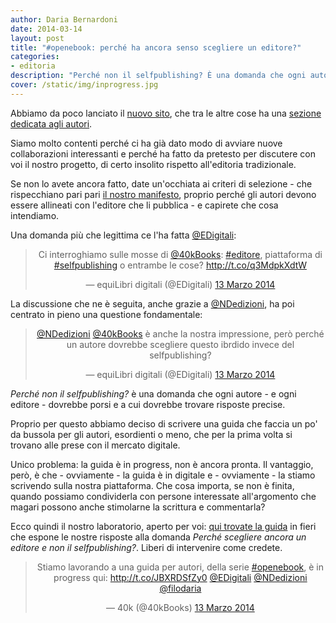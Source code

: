 ```yaml
---
author: Daria Bernardoni
date: 2014-03-14
layout: post
title: "#openebook: perché ha ancora senso scegliere un editore?"
categories:
- editoria
description: "Perché non il selfpublishing? È una domanda che ogni autore - e ogni editore - dovrebbe porsi e a cui dovrebbe trovare risposte precise. Noi abbiamo trovato le nostre e le condividiamo."
cover: /static/img/inprogress.jpg
---
```

Abbiamo da poco lanciato il [nuovo sito](http://40k.it/blog/2014/03/07/abbiamo-deciso-fare-nuovo-sito/), che tra le altre cose ha una [sezione dedicata agli autori](http://40k.it/diventa_autore/). 

Siamo molto contenti perché ci ha già dato modo di avviare nuove collaborazioni interessanti e perché ha fatto da pretesto per discutere con voi il nostro progetto, di certo insolito rispetto all'editoria tradizionale. 

Se non lo avete ancora fatto, date un'occhiata ai criteri di selezione - che rispecchiano pari pari [il nostro manifesto](http://40k.it/), proprio perché gli autori devono essere allineati con l'editore che li pubblica - e  capirete che cosa intendiamo. 

Una domanda più che legittima ce l'ha fatta [@EDigitali](https://twitter.com/EDigitali):

<blockquote class="twitter-tweet" lang="it" align="center"><p>Ci interroghiamo sulle mosse di <a href="https://twitter.com/40kBooks">@40kBooks</a>: <a href="https://twitter.com/search?q=%23editore&amp;src=hash">#editore</a>, piattaforma di <a href="https://twitter.com/search?q=%23selfpublishing&amp;src=hash">#selfpublishing</a> o entrambe le cose? &#10;<a href="http://t.co/q3MdpkXdtW">http://t.co/q3MdpkXdtW</a></p>&mdash; equiLibri digitali (@EDigitali) <a href="https://twitter.com/EDigitali/statuses/444085018231836672">13 Marzo 2014</a></blockquote>
<script async src="//platform.twitter.com/widgets.js" charset="utf-8"></script>

La discussione che ne è seguita, anche grazie a [@NDedizioni](https://twitter.com/NDedizioni), ha poi centrato in pieno una questione fondamentale:

<blockquote class="twitter-tweet" lang="it" align="center"><p><a href="https://twitter.com/NDedizioni">@NDedizioni</a> <a href="https://twitter.com/40kBooks">@40kBooks</a> è anche la nostra impressione, però perché un autore dovrebbe scegliere questo ibrdido invece del selfpublishing?</p>&mdash; equiLibri digitali (@EDigitali) <a href="https://twitter.com/EDigitali/statuses/444108016624095232">13 Marzo 2014</a></blockquote>
<script async src="//platform.twitter.com/widgets.js" charset="utf-8"></script>

<em>Perché non il selfpublishing?</em> è una domanda che ogni autore - e ogni editore - dovrebbe porsi e a cui dovrebbe trovare risposte precise. 

Proprio per questo abbiamo deciso di scrivere una guida che faccia un po' da bussola per gli autori, esordienti o meno, che per la prima volta si trovano alle prese con il mercato digitale. 

Unico problema: la guida è in progress, non è ancora pronta. Il vantaggio, però, è che - ovviamente - la guida è in digitale e - ovviamente - la stiamo scrivendo sulla nostra piattaforma. Che cosa importa, se non è finita, quando possiamo condividerla con persone interessate all'argomento che magari possono anche stimolarne la scrittura e commentarla? 

Ecco quindi il nostro laboratorio, aperto per voi: [qui trovate la guida](http://ebook.40k.it/guida-autori-editoria-digitale/chapter/perche-scegliere-un-editore/) in fieri che espone le nostre risposte alla domanda <em>Perché scegliere ancora un editore e non il selfpublishing?</em>. Liberi di intervenire come credete. 

<blockquote class="twitter-tweet" lang="it" align="center"><p>Stiamo lavorando a una guida per autori, della serie <a href="https://twitter.com/search?q=%23openebook&amp;src=hash">#openebook</a>, è in progress qui: <a href="http://t.co/JBXRDSfZy0">http://t.co/JBXRDSfZy0</a> <a href="https://twitter.com/EDigitali">@EDigitali</a> <a href="https://twitter.com/NDedizioni">@NDedizioni</a> <a href="https://twitter.com/filodaria">@filodaria</a></p>&mdash; 40k (@40kBooks) <a href="https://twitter.com/40kBooks/statuses/444144154030137344">13 Marzo 2014</a></blockquote>
<script async src="//platform.twitter.com/widgets.js" charset="utf-8"></script>

















